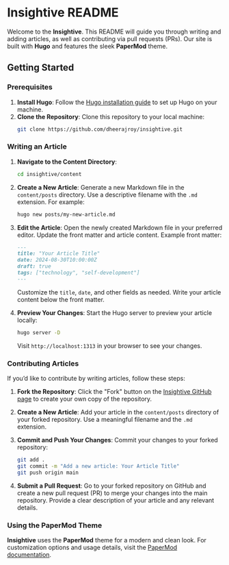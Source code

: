 # Insightive README

Welcome to the **Insightive**. This README will guide you through writing and adding articles, as well as contributing via pull requests (PRs). Our site is built with **Hugo** and features the sleek **PaperMod** theme.

## Getting Started

### Prerequisites

1. **Install Hugo**: Follow the [Hugo installation guide](https://gohugo.io/getting-started/installing/) to set up Hugo on your machine.
2. **Clone the Repository**: Clone this repository to your local machine:
   ```bash
   git clone https://github.com/dheerajroy/insightive.git
   ```

### Writing an Article

1. **Navigate to the Content Directory**: 
   ```bash
   cd insightive/content
   ```

2. **Create a New Article**:
   Generate a new Markdown file in the `content/posts` directory. Use a descriptive filename with the `.md` extension. For example:
   ```bash
   hugo new posts/my-new-article.md
   ```

3. **Edit the Article**:
   Open the newly created Markdown file in your preferred editor. Update the front matter and article content. Example front matter:
   ```markdown
   ---
   title: "Your Article Title"
   date: 2024-08-30T10:00:00Z
   draft: true
   tags: ["technology", "self-development"]
   ---
   ```

   Customize the `title`, `date`, and other fields as needed. Write your article content below the front matter.

4. **Preview Your Changes**:
   Start the Hugo server to preview your article locally:
   ```bash
   hugo server -D
   ```
   Visit `http://localhost:1313` in your browser to see your changes.

### Contributing Articles

If you’d like to contribute by writing articles, follow these steps:

1. **Fork the Repository**: Click the "Fork" button on the [Insightive GitHub page](https://github.com/dheerajroy/insightive) to create your own copy of the repository.

2. **Create a New Article**:
   Add your article in the `content/posts` directory of your forked repository. Use a meaningful filename and the `.md` extension.

3. **Commit and Push Your Changes**:
   Commit your changes to your forked repository:
   ```bash
   git add .
   git commit -m "Add a new article: Your Article Title"
   git push origin main
   ```

4. **Submit a Pull Request**:
   Go to your forked repository on GitHub and create a new pull request (PR) to merge your changes into the main repository. Provide a clear description of your article and any relevant details.

### Using the PaperMod Theme

**Insightive** uses the **PaperMod** theme for a modern and clean look. For customization options and usage details, visit the [PaperMod documentation](https://adityatelange.github.io/hugo-PaperMod/).
